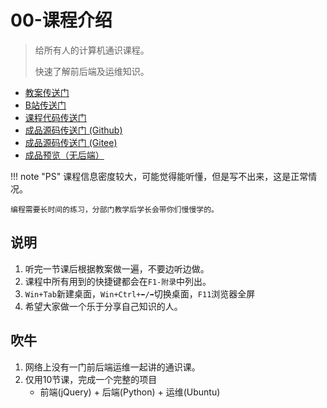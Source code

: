 # 00-课程介绍

> 给所有人的计算机通识课程。
>
> 快速了解前后端及运维知识。


- [教案传送门](https://share.fzf404.top/)
- [B站传送门](https://www.bilibili.com/video/BV1kL4y1B7s5)
- [课程代码传送门](https://gitee.com/nmdfzf404/share-code)
- [成品源码传送门 (Github)](https://github.com/fzf404/intro)
- [成品源码传送门 (Gitee)](https://gitee.com/nmdfzf404/intro)
- [成品预览（无后端）](https://demo.fzf404.top/intro/)

!!! note "PS"
    课程信息密度较大，可能觉得能听懂，但是写不出来，这是正常情况。

    编程需要长时间的练习，分部门教学后学长会带你们慢慢学的。

## 说明

1. 听完一节课后根据教案做一遍，不要边听边做。
2. 课程中所有用到的快捷键都会在`F1-附录`中列出。
3. `Win+Tab`新建桌面，`Win+Ctrl+⬅️/➡️`切换桌面，`F11`浏览器全屏
4. 希望大家做一个乐于分享自己知识的人。

## 吹牛

1. 网络上没有一门前后端运维一起讲的通识课。
2. 仅用10节课，完成一个完整的项目
   - 前端(jQuery) + 后端(Python) + 运维(Ubuntu)


